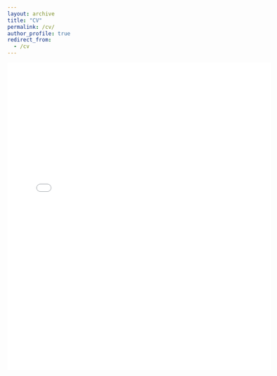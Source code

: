 ```yaml
---
layout: archive
title: "CV"
permalink: /cv/
author_profile: true
redirect_from:
  - /cv
---
```


<embed src="{{.BASE_PATH }}/files/CV_GG_240623.pdf" width="600" height="700" type='application/pdf'>


